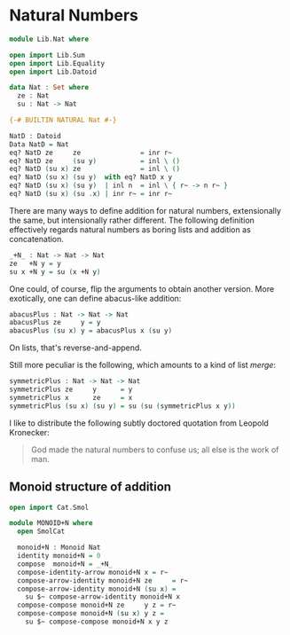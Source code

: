 # Natural Numbers

```agda
module Lib.Nat where

open import Lib.Sum
open import Lib.Equality
open import Lib.Datoid
```

```agda
data Nat : Set where
  ze : Nat
  su : Nat -> Nat

{-# BUILTIN NATURAL Nat #-}
```

```agda
NatD : Datoid
Data NatD = Nat
eq? NatD ze     ze               = inr r~
eq? NatD ze     (su y)           = inl \ ()
eq? NatD (su x) ze               = inl \ ()
eq? NatD (su x) (su y)  with eq? NatD x y
eq? NatD (su x) (su y)  | inl n  = inl \ { r~ -> n r~ }
eq? NatD (su x) (su .x) | inr r~ = inr r~
```

There are many ways to define addition for natural numbers,
extensionally the same, but intensionally rather different.
The following definition effectively regards natural numbers
as boring lists and addition as concatenation.

```agda
_+N_ : Nat -> Nat -> Nat
ze   +N y = y
su x +N y = su (x +N y)
```

One could, of course, flip the arguments to obtain another
version. More exotically, one can define abacus-like addition:

```agda
abacusPlus : Nat -> Nat -> Nat
abacusPlus ze     y = y
abacusPlus (su x) y = abacusPlus x (su y)
```

On lists, that's reverse-and-append.

Still more peculiar is the following, which amounts to a kind
of list *merge*:

```agda
symmetricPlus : Nat -> Nat -> Nat
symmetricPlus ze     y      = y
symmetricPlus x      ze     = x
symmetricPlus (su x) (su y) = su (su (symmetricPlus x y))
```

I like to distribute the following subtly doctored quotation
from Leopold Kronecker:

> God made the natural numbers to confuse us; all else is the
> work of man.


Monoid structure of addition
----------------------------

```agda
open import Cat.Smol

module MONOID+N where
  open SmolCat

  monoid+N : Monoid Nat
  identity monoid+N = 0
  compose  monoid+N = _+N_
  compose-identity-arrow monoid+N x = r~
  compose-arrow-identity monoid+N ze     = r~
  compose-arrow-identity monoid+N (su x) =
    su $~ compose-arrow-identity monoid+N x
  compose-compose monoid+N ze     y z = r~
  compose-compose monoid+N (su x) y z = 
    su $~ compose-compose monoid+N x y z
```
